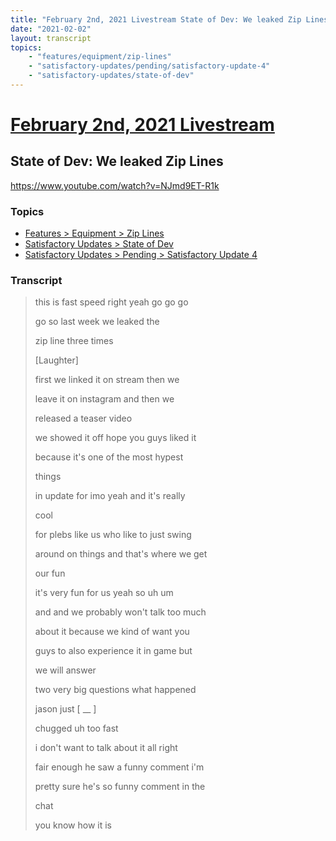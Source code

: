 ```yaml
---
title: "February 2nd, 2021 Livestream State of Dev: We leaked Zip Lines"
date: "2021-02-02"
layout: transcript
topics:
    - "features/equipment/zip-lines"
    - "satisfactory-updates/pending/satisfactory-update-4"
    - "satisfactory-updates/state-of-dev"
---
```

# [February 2nd, 2021 Livestream](../2021-02-02.md)
## State of Dev: We leaked Zip Lines
https://www.youtube.com/watch?v=NJmd9ET-R1k

### Topics
* [Features > Equipment > Zip Lines](../topics/features/equipment/zip-lines.md)
* [Satisfactory Updates > State of Dev](../topics/satisfactory-updates/state-of-dev.md)
* [Satisfactory Updates > Pending > Satisfactory Update 4](../topics/satisfactory-updates/pending/satisfactory-update-4.md)

### Transcript

> this is fast speed right yeah go go go
> 
> go so last week we leaked the
> 
> zip line three times
> 
> [Laughter]
> 
> first we linked it on stream then we
> 
> leave it on instagram and then we
> 
> released a teaser video
> 
> we showed it off hope you guys liked it
> 
> because it's one of the most hypest
> 
> things
> 
> in update for imo yeah and it's really
> 
> cool
> 
> for plebs like us who like to just swing
> 
> around on things and that's where we get
> 
> our fun
> 
> it's very fun for us yeah so uh um
> 
> and and we probably won't talk too much
> 
> about it because we kind of want you
> 
> guys to also experience it in game but
> 
> we will answer
> 
> two very big questions what happened
> 
> jason just [ __ ]
> 
> chugged uh too fast
> 
> i don't want to talk about it all right
> 
> fair enough he saw a funny comment i'm
> 
> pretty sure he's so funny comment in the
> 
> chat
> 
> you know how it is
> 
